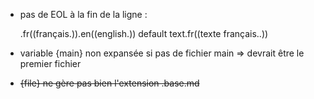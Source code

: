 * pas de EOL à la fin de la ligne :

    .fr((français.)).en((english.))
    default text.fr((texte français..))

* variable {main} non expansée si pas de fichier main => devrait être le premier fichier

* ~~{file} ne gère pas bien l'extension .base.md~~

